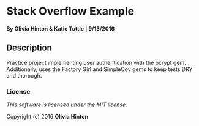 # Stack Overflow Example

#### By Olivia Hinton & Katie Tuttle | 9/13/2016

## Description
Practice project implementing user authentication with the bcrypt gem. Additionally, uses the Factory Girl and SimpleCov gems to keep tests DRY and thorough.

### License

*This software is licensed under the MIT license.*

Copyright (c) 2016 **Olivia Hinton**
